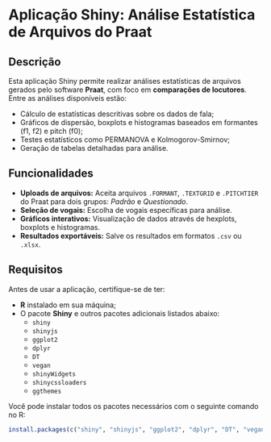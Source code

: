 # Aplicação Shiny: Análise Estatística de Arquivos do Praat

## Descrição
Esta aplicação Shiny permite realizar análises estatísticas de arquivos gerados pelo software **Praat**, com foco em **comparações de locutores**. Entre as análises disponíveis estão:
- Cálculo de estatísticas descritivas sobre os dados de fala;
- Gráficos de dispersão, boxplots e histogramas baseados em formantes (f1, f2) e pitch (f0);
- Testes estatísticos como PERMANOVA e Kolmogorov-Smirnov;
- Geração de tabelas detalhadas para análise.

## Funcionalidades
- **Uploads de arquivos:** Aceita arquivos `.FORMANT`, `.TEXTGRID` e `.PITCHTIER` do Praat para dois grupos: *Padrão* e *Questionado*.
- **Seleção de vogais:** Escolha de vogais específicas para análise.
- **Gráficos interativos:** Visualização de dados através de hexplots, boxplots e histogramas.
- **Resultados exportáveis:** Salve os resultados em formatos `.csv` ou `.xlsx`.

## Requisitos
Antes de usar a aplicação, certifique-se de ter:
- **R** instalado em sua máquina;
- O pacote **Shiny** e outros pacotes adicionais listados abaixo:
  - `shiny`
  - `shinyjs`
  - `ggplot2`
  - `dplyr`
  - `DT`
  - `vegan`
  - `shinyWidgets`
  - `shinycssloaders`
  - `ggthemes`

Você pode instalar todos os pacotes necessários com o seguinte comando no R:

```R
install.packages(c("shiny", "shinyjs", "ggplot2", "dplyr", "DT", "vegan", "shinyWidgets", "shinycssloaders", "ggthemes"))
